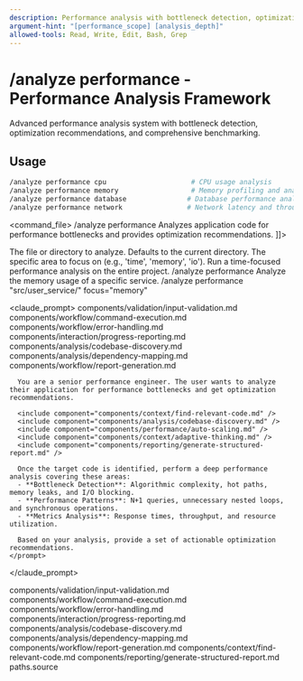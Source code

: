 ```yaml
---
description: Performance analysis with bottleneck detection, optimization recommendations, and benchmarking
argument-hint: "[performance_scope] [analysis_depth]"
allowed-tools: Read, Write, Edit, Bash, Grep
---
```


# /analyze performance - Performance Analysis Framework

Advanced performance analysis system with bottleneck detection, optimization recommendations, and comprehensive benchmarking.

## Usage
```bash
/analyze performance cpu                     # CPU usage analysis
/analyze performance memory                  # Memory profiling and analysis
/analyze performance database               # Database performance analysis
/analyze performance network                # Network latency and throughput analysis
```

<command_file>
  <metadata>
    <name>/analyze performance</name>
    <purpose>Analyzes application code for performance bottlenecks and provides optimization recommendations.</purpose>
    <usage>
      <![CDATA[
      /analyze performance <target_path="." focus="time">
      ]]>
    </usage>
  </metadata>

  <arguments>
    <argument name="target_path" type="string" required="false" default=".">
      <description>The file or directory to analyze. Defaults to the current directory.</description>
    </argument>
    <argument name="focus" type="string" required="false" default="time">
      <description>The specific area to focus on (e.g., 'time', 'memory', 'io').</description>
    </argument>
  </arguments>
  
  <examples>
    <example>
      <description>Run a time-focused performance analysis on the entire project.</description>
      <usage>/analyze performance</usage>
    </example>
    <example>
      <description>Analyze the memory usage of a specific service.</description>
      <usage>/analyze performance "src/user_service/" focus="memory"</usage>
    </example>
  </examples>

  <claude_prompt>
    <prompt>
      <!-- Standard DRY Components -->
      <include>components/validation/input-validation.md</include>
      <include>components/workflow/command-execution.md</include>
      <include>components/workflow/error-handling.md</include>
      <include>components/interaction/progress-reporting.md</include>
      <include>components/analysis/codebase-discovery.md</include>
      <include>components/analysis/dependency-mapping.md</include>
      <include>components/workflow/report-generation.md</include>

      You are a senior performance engineer. The user wants to analyze their application for performance bottlenecks and get optimization recommendations.

      <include component="components/context/find-relevant-code.md" />
      <include component="components/analysis/codebase-discovery.md" />
      <include component="components/performance/auto-scaling.md" />
      <include component="components/context/adaptive-thinking.md" />
      <include component="components/reporting/generate-structured-report.md" />

      Once the target code is identified, perform a deep performance analysis covering these areas:
      - **Bottleneck Detection**: Algorithmic complexity, hot paths, memory leaks, and I/O blocking.
      - **Performance Patterns**: N+1 queries, unnecessary nested loops, and synchronous operations.
      - **Metrics Analysis**: Response times, throughput, and resource utilization.

      Based on your analysis, provide a set of actionable optimization recommendations.
    </prompt>
  </claude_prompt>

  <dependencies>
    <includes_components>
      <!-- Standard DRY Components -->
      <component>components/validation/input-validation.md</component>
      <component>components/workflow/command-execution.md</component>
      <component>components/workflow/error-handling.md</component>
      <component>components/interaction/progress-reporting.md</component>
      <component>components/analysis/codebase-discovery.md</component>
      <component>components/analysis/dependency-mapping.md</component>
      <component>components/workflow/report-generation.md</component>
      <!-- Command-specific components -->
      <component>components/context/find-relevant-code.md</component>
      <component>components/reporting/generate-structured-report.md</component>
    </includes_components>
    <uses_config_values>
      <value>paths.source</value>
    </uses_config_values>
  </dependencies>
</command_file>